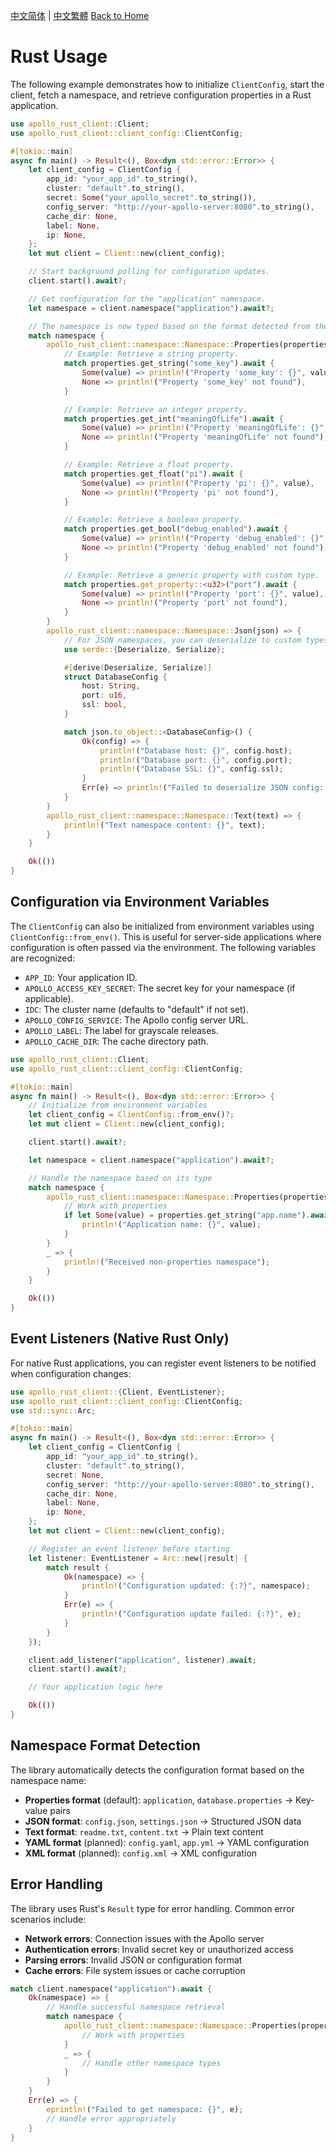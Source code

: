 [中文简体](../zh-CN/Rust-Usage.md) | [中文繁體](../zh-TW/Rust-Usage.md)
[Back to Home](Home.md)

# Rust Usage

The following example demonstrates how to initialize `ClientConfig`, start the client, fetch a namespace, and retrieve configuration properties in a Rust application.

```rust
use apollo_rust_client::Client;
use apollo_rust_client::client_config::ClientConfig;

#[tokio::main]
async fn main() -> Result<(), Box<dyn std::error::Error>> {
    let client_config = ClientConfig {
        app_id: "your_app_id".to_string(),
        cluster: "default".to_string(),
        secret: Some("your_apollo_secret".to_string()),
        config_server: "http://your-apollo-server:8080".to_string(),
        cache_dir: None,
        label: None,
        ip: None,
    };
    let mut client = Client::new(client_config);

    // Start background polling for configuration updates.
    client.start().await?;

    // Get configuration for the "application" namespace.
    let namespace = client.namespace("application").await?;

    // The namespace is now typed based on the format detected from the namespace name
    match namespace {
        apollo_rust_client::namespace::Namespace::Properties(properties) => {
            // Example: Retrieve a string property.
            match properties.get_string("some_key").await {
                Some(value) => println!("Property 'some_key': {}", value),
                None => println!("Property 'some_key' not found"),
            }

            // Example: Retrieve an integer property.
            match properties.get_int("meaningOfLife").await {
                Some(value) => println!("Property 'meaningOfLife': {}", value),
                None => println!("Property 'meaningOfLife' not found"),
            }

            // Example: Retrieve a float property.
            match properties.get_float("pi").await {
                Some(value) => println!("Property 'pi': {}", value),
                None => println!("Property 'pi' not found"),
            }

            // Example: Retrieve a boolean property.
            match properties.get_bool("debug_enabled").await {
                Some(value) => println!("Property 'debug_enabled': {}", value),
                None => println!("Property 'debug_enabled' not found"),
            }

            // Example: Retrieve a generic property with custom type.
            match properties.get_property::<u32>("port").await {
                Some(value) => println!("Property 'port': {}", value),
                None => println!("Property 'port' not found"),
            }
        }
        apollo_rust_client::namespace::Namespace::Json(json) => {
            // For JSON namespaces, you can deserialize to custom types
            use serde::{Deserialize, Serialize};

            #[derive(Deserialize, Serialize)]
            struct DatabaseConfig {
                host: String,
                port: u16,
                ssl: bool,
            }

            match json.to_object::<DatabaseConfig>() {
                Ok(config) => {
                    println!("Database host: {}", config.host);
                    println!("Database port: {}", config.port);
                    println!("Database SSL: {}", config.ssl);
                }
                Err(e) => println!("Failed to deserialize JSON config: {}", e),
            }
        }
        apollo_rust_client::namespace::Namespace::Text(text) => {
            println!("Text namespace content: {}", text);
        }
    }

    Ok(())
}
```

## Configuration via Environment Variables

The `ClientConfig` can also be initialized from environment variables using `ClientConfig::from_env()`. This is useful for server-side applications where configuration is often passed via the environment. The following variables are recognized:

- `APP_ID`: Your application ID.
- `APOLLO_ACCESS_KEY_SECRET`: The secret key for your namespace (if applicable).
- `IDC`: The cluster name (defaults to "default" if not set).
- `APOLLO_CONFIG_SERVICE`: The Apollo config server URL.
- `APOLLO_LABEL`: The label for grayscale releases.
- `APOLLO_CACHE_DIR`: The cache directory path.

```rust
use apollo_rust_client::Client;
use apollo_rust_client::client_config::ClientConfig;

#[tokio::main]
async fn main() -> Result<(), Box<dyn std::error::Error>> {
    // Initialize from environment variables
    let client_config = ClientConfig::from_env()?;
    let mut client = Client::new(client_config);

    client.start().await?;

    let namespace = client.namespace("application").await?;

    // Handle the namespace based on its type
    match namespace {
        apollo_rust_client::namespace::Namespace::Properties(properties) => {
            // Work with properties
            if let Some(value) = properties.get_string("app.name").await {
                println!("Application name: {}", value);
            }
        }
        _ => {
            println!("Received non-properties namespace");
        }
    }

    Ok(())
}
```

## Event Listeners (Native Rust Only)

For native Rust applications, you can register event listeners to be notified when configuration changes:

```rust
use apollo_rust_client::{Client, EventListener};
use apollo_rust_client::client_config::ClientConfig;
use std::sync::Arc;

#[tokio::main]
async fn main() -> Result<(), Box<dyn std::error::Error>> {
    let client_config = ClientConfig {
        app_id: "your_app_id".to_string(),
        cluster: "default".to_string(),
        secret: None,
        config_server: "http://your-apollo-server:8080".to_string(),
        cache_dir: None,
        label: None,
        ip: None,
    };
    let mut client = Client::new(client_config);

    // Register an event listener before starting
    let listener: EventListener = Arc::new(|result| {
        match result {
            Ok(namespace) => {
                println!("Configuration updated: {:?}", namespace);
            }
            Err(e) => {
                println!("Configuration update failed: {:?}", e);
            }
        }
    });

    client.add_listener("application", listener).await;
    client.start().await?;

    // Your application logic here

    Ok(())
}
```

## Namespace Format Detection

The library automatically detects the configuration format based on the namespace name:

- **Properties format** (default): `application`, `database.properties` → Key-value pairs
- **JSON format**: `config.json`, `settings.json` → Structured JSON data
- **Text format**: `readme.txt`, `content.txt` → Plain text content
- **YAML format** (planned): `config.yaml`, `app.yml` → YAML configuration
- **XML format** (planned): `config.xml` → XML configuration

## Error Handling

The library uses Rust's `Result` type for error handling. Common error scenarios include:

- **Network errors**: Connection issues with the Apollo server
- **Authentication errors**: Invalid secret key or unauthorized access
- **Parsing errors**: Invalid JSON or configuration format
- **Cache errors**: File system issues or cache corruption

```rust
match client.namespace("application").await {
    Ok(namespace) => {
        // Handle successful namespace retrieval
        match namespace {
            apollo_rust_client::namespace::Namespace::Properties(properties) => {
                // Work with properties
            }
            _ => {
                // Handle other namespace types
            }
        }
    }
    Err(e) => {
        eprintln!("Failed to get namespace: {}", e);
        // Handle error appropriately
    }
}
```
